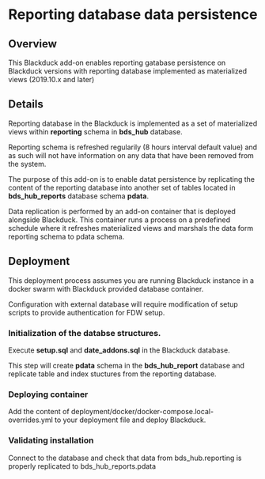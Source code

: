 # Reporting database data persistence

## Overview

This Blackduck add-on enables reporting gatabase persistence on Blackduck versions with reporting database implemented as materialized views (2019.10.x and later)

## Details

Reporting database in the Blackduck is implemented as a set of materialized views within **reporting** schema in **bds_hub** database.

Reporting schema is refreshed regularily (8 hours interval default value) and as such will not have information on any data that have been removed from the system.

The purpose of this add-on is to enable datat persistence by replicating the content of the reporting database into another set of tables located in **bds_hub_reports** database schema **pdata**.

Data replication is performed by an add-on container that is deployed alongside Blackduck. This container runs a process on a predefined schedule where it refreshes materialized views and marshals the data form reporting schema to pdata schema.

## Deployment

This deployment process assumes you are running Blackduck instance in a docker swarm with Blackduck provided database container.

Configuration with external database will require modification of setup scripts to provide authentication for FDW setup.

### Initialization of the databse structures.

Execute **setup.sql** and **date_addons.sql** in the Blackduck database.

This step will create **pdata** schema in the **bds_hub_report** database and replicate table and index stuctures from the reporting database.

### Deploying container

Add the content of deployment/docker/docker-compose.local-overrides.yml to your deployment file and deploy Blackduck.

### Validating installation

Connect to the database and check that data from bds_hub.reporting is properly replicated to bds_hub_reports.pdata



